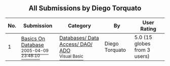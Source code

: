 ﻿<div align="center">

## All Submissions by Diego Torquato

</div>

No.  | Submission | Category | By   | User Rating
---- | ---------- | -------- | ---- | -----------
1 | [Basics On Database<br /><sup>2005-04-09 23:48:10</sup>](https://github.com/Planet-Source-Code/diego-torquato-basics-on-database__1-59923) | [Databases/ Data Access/ DAO/ ADO<br /><sup>Visual Basic</sup>](../ByCategory/databases-data-access-dao-ado__1-6.md) | Diego Torquato | 5.0 (15 globes from 3 users)
